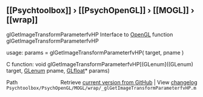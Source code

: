 ## [[Psychtoolbox]] &#8250; [[PsychOpenGL]] &#8250; [[MOGL]] &#8250; [[wrap]]

glGetImageTransformParameterfvHP  Interface to [OpenGL](OpenGL) function glGetImageTransformParameterfvHP  
  
usage:  params = glGetImageTransformParameterfvHP( target, pname )  
  
C function:  void glGetImageTransformParameterfvHP[(GLenum]((GLenum) target, [GLenum](GLenum) pname, [GLfloat](GLfloat)\* params)  




<div class="code_header" style="text-align:right;">
  <span style="float:left;">Path&nbsp;&nbsp;</span> <span class="counter">Retrieve <a href=
  "https://raw.github.com/Psychtoolbox-3/Psychtoolbox-3/beta/Psychtoolbox/PsychOpenGL/MOGL/wrap/_glGetImageTransformParameterfvHP.m">current version from GitHub</a> | View <a href=
  "https://github.com/Psychtoolbox-3/Psychtoolbox-3/commits/beta/Psychtoolbox/PsychOpenGL/MOGL/wrap/_glGetImageTransformParameterfvHP.m">changelog</a></span>
</div>
<div class="code">
  <code>Psychtoolbox/PsychOpenGL/MOGL/wrap/_glGetImageTransformParameterfvHP.m</code>
</div>

